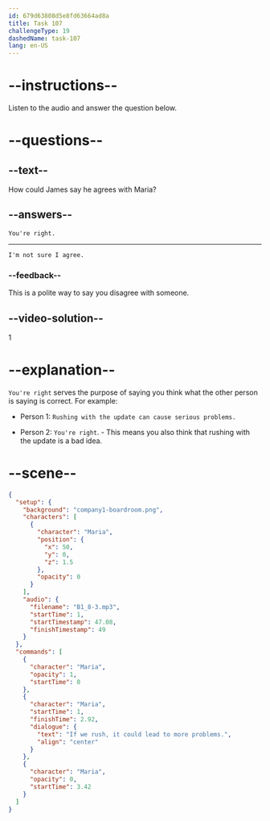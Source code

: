 ```yaml
---
id: 679d63808d5e8fd63664ad8a
title: Task 107
challengeType: 19
dashedName: task-107
lang: en-US
---
```


<!-- (Audio) Maria: If we rush, it could lead to more problems. -->

<!-- SPEAKING -->

# --instructions--

Listen to the audio and answer the question below.

# --questions--

## --text--

How could James say he agrees with Maria?

## --answers--

`You're right.`

---

`I'm not sure I agree.`

### --feedback--

This is a polite way to say you disagree with someone.

## --video-solution--

1

# --explanation--

`You're right` serves the purpose of saying you think what the other person is saying is correct. For example:

- Person 1: `Rushing with the update can cause serious problems.`

- Person 2: `You're right`. - This means you also think that rushing with the update is a bad idea.

# --scene--

```json
{
  "setup": {
    "background": "company1-boardroom.png",
    "characters": [
      {
        "character": "Maria",
        "position": {
          "x": 50,
          "y": 0,
          "z": 1.5
        },
        "opacity": 0
      }
    ],
    "audio": {
      "filename": "B1_8-3.mp3",
      "startTime": 1,
      "startTimestamp": 47.08,
      "finishTimestamp": 49
    }
  },
  "commands": [
    {
      "character": "Maria",
      "opacity": 1,
      "startTime": 0
    },
    {
      "character": "Maria",
      "startTime": 1,
      "finishTime": 2.92,
      "dialogue": {
        "text": "If we rush, it could lead to more problems.",
        "align": "center"
      }
    },
    {
      "character": "Maria",
      "opacity": 0,
      "startTime": 3.42
    }
  ]
}
```
